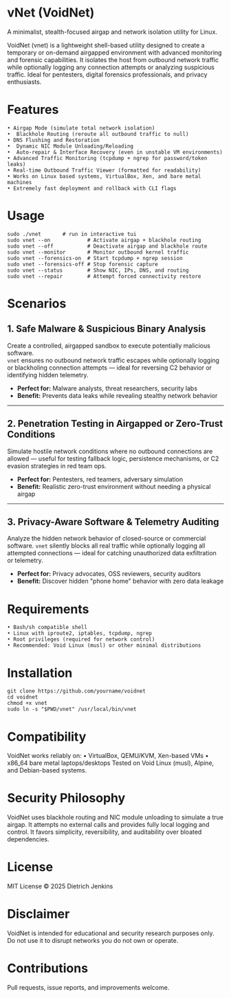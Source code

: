 # vNet (VoidNet)
A minimalist, stealth-focused airgap and network isolation utility for Linux.

VoidNet (vnet) is a lightweight shell-based utility designed to create a temporary or on-demand airgapped environment with advanced monitoring and forensic capabilities. It isolates the host from outbound network traffic while optionally logging any connection attempts or analyzing suspicious traffic. Ideal for pentesters, digital forensics professionals, and privacy enthusiasts.

# Features
    • Airgap Mode (simulate total network isolation)
    •  Blackhole Routing (reroute all outbound traffic to null)
    • DNS Flushing and Restoration
    •  Dynamic NIC Module Unloading/Reloading
    •  Auto-repair & Interface Recovery (even in unstable VM environments)
    • Advanced Traffic Monitoring (tcpdump + ngrep for password/token leaks)
    • Real-time Outbound Traffic Viewer (formatted for readability)
    • Works on Linux based systems, VirtualBox, Xen, and bare metal machines
    • Extremely fast deployment and rollback with CLI flags

# Usage
	sudo ./vnet		  # run in interactive tui 
	sudo vnet --on            # Activate airgap + blackhole routing  
	sudo vnet --off           # Deactivate airgap and blackhole route
	sudo vnet --monitor       # Monitor outbound kernel traffic
	sudo vnet --forensics-on  # Start tcpdump + ngrep session
	sudo vnet --forensics-off # Stop forensic capture
	sudo vnet --status        # Show NIC, IPs, DNS, and routing
	sudo vnet --repair        # Attempt forced connectivity restore
 # Scenarios
 ## 1. Safe Malware & Suspicious Binary Analysis
Create a controlled, airgapped sandbox to execute potentially malicious software.  
`vnet` ensures no outbound network traffic escapes while optionally logging or blackholing connection attempts — ideal for reversing C2 behavior or identifying hidden telemetry.

- **Perfect for:** Malware analysts, threat researchers, security labs  
- **Benefit:** Prevents data leaks while revealing stealthy network behavior

---

## 2. Penetration Testing in Airgapped or Zero-Trust Conditions
Simulate hostile network conditions where no outbound connections are allowed — useful for testing fallback logic, persistence mechanisms, or C2 evasion strategies in red team ops.

- **Perfect for:** Pentesters, red teamers, adversary simulation  
- **Benefit:** Realistic zero-trust environment without needing a physical airgap

---

## 3. Privacy-Aware Software & Telemetry Auditing
Analyze the hidden network behavior of closed-source or commercial software. `vnet` silently blocks all real traffic while optionally logging all attempted connections — ideal for catching unauthorized data exfiltration or telemetry.

- **Perfect for:** Privacy advocates, OSS reviewers, security auditors  
- **Benefit:** Discover hidden "phone home" behavior with zero data leakage


# Requirements
    • Bash/sh compatible shell
    • Linux with iproute2, iptables, tcpdump, ngrep
    • Root privileges (required for network control)
    • Recommended: Void Linux (musl) or other minimal distributions

# Installation
	git clone https://github.com/yourname/voidnet
	cd voidnet
	chmod +x vnet
	sudo ln -s "$PWD/vnet" /usr/local/bin/vnet

# Compatibility
VoidNet works reliably on:
    • VirtualBox, QEMU/KVM, Xen-based VMs
    •  x86_64 bare metal laptops/desktops
Tested on Void Linux (musl), Alpine, and Debian-based systems.

# Security Philosophy
VoidNet uses blackhole routing and NIC module unloading to simulate a true airgap. It attempts no external calls and provides fully local logging and control. It favors simplicity, reversibility, and auditability over bloated dependencies.


# License
MIT License © 2025 Dietrich Jenkins

# Disclaimer
VoidNet is intended for educational and security research purposes only. Do not use it to disrupt networks you do not own or operate.

# Contributions
Pull requests, issue reports, and improvements welcome.
